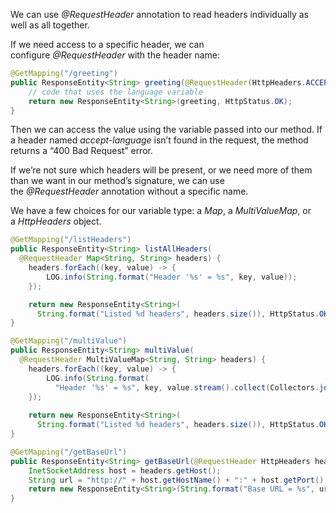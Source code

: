 We can use _@RequestHeader_ annotation to read headers individually as well as all together.

If we need access to a specific header, we can configure _@RequestHeader_ with the header name:

```java
@GetMapping("/greeting")
public ResponseEntity<String> greeting(@RequestHeader(HttpHeaders.ACCEPT_LANGUAGE) String language) {
    // code that uses the language variable
    return new ResponseEntity<String>(greeting, HttpStatus.OK);
}
```

Then we can access the value using the variable passed into our method. If a header named _accept-language_ isn’t found in the request, the method returns a “400 Bad Request” error.

If we’re not sure which headers will be present, or we need more of them than we want in our method’s signature, we can use the _@RequestHeader_ annotation without a specific name.

We have a few choices for our variable type: a _Map_, a _MultiValueMap_, or a _HttpHeaders_ object.

```java
@GetMapping("/listHeaders")
public ResponseEntity<String> listAllHeaders(
  @RequestHeader Map<String, String> headers) {
    headers.forEach((key, value) -> {
        LOG.info(String.format("Header '%s' = %s", key, value));
    });

    return new ResponseEntity<String>(
      String.format("Listed %d headers", headers.size()), HttpStatus.OK);
}
```

```java
@GetMapping("/multiValue")
public ResponseEntity<String> multiValue(
  @RequestHeader MultiValueMap<String, String> headers) {
    headers.forEach((key, value) -> {
        LOG.info(String.format(
          "Header '%s' = %s", key, value.stream().collect(Collectors.joining("|"))));
    });
        
    return new ResponseEntity<String>(
      String.format("Listed %d headers", headers.size()), HttpStatus.OK);
}
```

```java
@GetMapping("/getBaseUrl")
public ResponseEntity<String> getBaseUrl(@RequestHeader HttpHeaders headers) {
    InetSocketAddress host = headers.getHost();
    String url = "http://" + host.getHostName() + ":" + host.getPort();
    return new ResponseEntity<String>(String.format("Base URL = %s", url), HttpStatus.OK);
}
```



